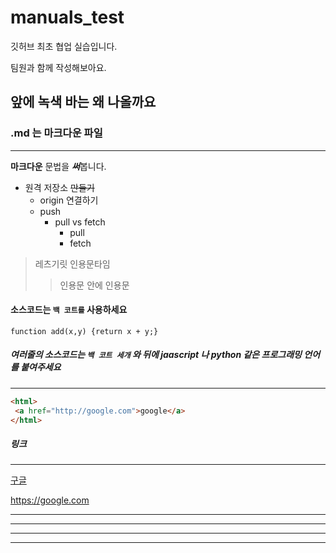 # manuals_test

깃허브 최초 협업 실습입니다.

팀원과 함께 작성해보아요.

## 앞에 녹색 바는 왜 나올까요

### .md 는 마크다운 파일

---

**마크다운** 문법을 ***써***봅니다.

+ 원격 저장소 ~~만들기~~
  - origin 연결하기
  - push
    + pull vs fetch
      * pull
      * fetch
      
 > 레츠기릿 인용문타임
 >> 인용문 안에 인용문
 
 #### 소스코드는 `백 코트를` 사용하세요
 
 `function add(x,y) {return x + y;}`
 
 ##### 여러줄의 소스코드는 ```백 코트 세개``` 와 뒤에 jaascript 나 python 같은 프로그래밍 언어를 붙여주세요
 
 ---
 
 ``` html
<html>
  <a href="http://google.com">google</a>
</html>
```

##### 링크

---

[구글](https://google.com, "검색사이트")

<https://google.com>


- - -

***

* * *

*****
